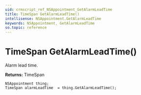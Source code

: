 ```yaml
---
uid: crmscript_ref_NSAppointment_GetAlarmLeadTime
title: TimeSpan GetAlarmLeadTime()
intellisense: NSAppointment.GetAlarmLeadTime
keywords: NSAppointment, GetAlarmLeadTime
so.topic: reference
---
```


# TimeSpan GetAlarmLeadTime()

Alarm lead time.

**Returns:** TimeSpan

```crmscript
NSAppointment thing;
TimeSpan alarmLeadTime  = thing.GetAlarmLeadTime();
```

